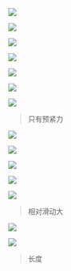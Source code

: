 ![](assets/2022-06-05-00-42-04.png)

![](assets/2022-06-05-00-42-53.png)

![](assets/2022-06-05-00-43-03.png)

![](assets/2022-06-05-00-43-40.png)

![](assets/2022-06-05-00-44-30.png)

![](assets/2022-06-05-00-44-41.png)

![](assets/2022-06-05-00-45-13.png)

> 只有预紧力

![](assets/2022-06-05-00-48-20.png)

![](assets/2022-06-05-00-51-10.png)

![](assets/2022-06-05-00-51-22.png)

![](assets/2022-06-05-00-51-44.png)

![](assets/2022-06-05-00-52-02.png)

> 相对滑动大

![](assets/2022-06-05-00-52-22.png)

![](assets/2022-06-05-00-52-40.png)

> 长度
